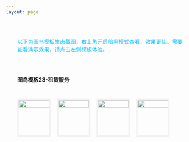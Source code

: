 ```yaml
---
layout: page
---
```

<meta name="referrer" content="never">
<!-- <demo-model url="/"></demo-model> -->

<div style="padding: 30px; color: #01BEFF">以下为图鸟模板生态截图，右上角开启暗黑模式查看，效果更佳。需要查看演示效果，请点击左侧模板体验。</div>



<div style="padding: 30px;font-weight: bold;">图鸟模板23-租赁服务</div>

<!-- 完成，已检查 -->
<div class="waterfall">
  <!-- tabbar -->
  <div class="box">
    <img src="https://cdn.nlark.com/yuque/0/2025/jpeg/280373/1737129223593-assets/web-upload/6dae2e6e-d584-47b8-ab03-4ae5f1ccee1a.jpeg" />
  </div>
  <div class="box">
    <img src="https://cdn.nlark.com/yuque/0/2025/jpeg/280373/1737129223288-assets/web-upload/61e033da-c071-4b62-bfb0-03305f505e0f.jpeg" />
  </div>
  <div class="box">
    <img src="https://cdn.nlark.com/yuque/0/2025/jpeg/280373/1737129223782-assets/web-upload/22e1b5ee-9135-42c1-86f2-6dab1e3b7028.jpeg" />
  </div>
  <div class="box">
    <img src="https://cdn.nlark.com/yuque/0/2025/jpeg/280373/1737129222873-assets/web-upload/37ebfd5c-94cf-42a5-91a3-77b19316ae0d.jpeg" />
  </div>
</div>


<style scoped>


@media screen and (max-width:400px) {

}

.waterfall {
  column-count: 5; /* 设置列数 */
  column-gap: 16px; /* 设置列间距 */
  width: 100%;
  max-width: 1200px;
  margin: 0 auto;
  padding: 10px 36px 30px 30px;
}

.waterfall-pc {
  column-count: 2; /* 设置列数 */
  column-gap: 16px; /* 设置列间距 */
  width: 100%;
  max-width: 1200px;
  margin: 0 auto;
  padding: 10px 36px 30px 30px;
}

.waterfall-icon {
  column-count: 1; /* 设置列数 */
  column-gap: 16px; /* 设置列间距 */
  width: 100%;
  max-width: 1200px;
  margin: 0 auto;
  padding: 10px 36px 30px 30px;
}

.box {
  min-height: 100px;
  /* background-color: #f0f0f0; */
  margin: 0 0 16px; /* 设置项间距 */
  box-sizing: border-box;
  break-inside: avoid; /* 防止元素在列中被拆分 */
  border: 4px solid #AAAAAA20;
	/* border-radius: 10px; */
  -webkit-transition: 0.2s;
		transition: 0.2s;
}
	.box:hover {
	  border: 4px solid #01BEFF;
    /* border-radius: 10px; */
	}

.box img {
    width: 100%;
    height: auto;
    display: block;
    /* border-radius: 10px; */
    overflow: hide
}
</style>

